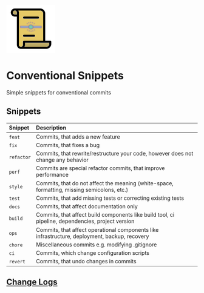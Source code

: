 ![Icon](./images/conventional-snippets.png)

# Conventional Snippets

Simple snippets for conventional commits


## Snippets

| Snippet      |   Description
| :---         | :---
| `feat`       | Commits, that adds a new feature
| `fix`        | Commits, that fixes a bug
| `refactor`   | Commits, that rewrite/restructure your code, however does not change any behavior
| `perf`       | Commits are special refactor commits, that improve performance
| `style`      | Commits, that do not affect the meaning (white-space, formatting, missing semicolons, etc.)
| `test`       | Commits, that add missing tests or correcting existing tests
| `docs`       | Commits, that affect documentation only
| `build`      | Commits, that affect build components like build tool, ci pipeline, dependencies, project version 
| `ops`        | Commits, that affect operational components like infrastructure, deployment, backup, recovery
| `chore`      | Miscellaneous commits e.g. modifying .gitignore
| `ci`         | Commits, which change configuration scripts
| `revert`     | Commits, that undo changes in commits


## [Change Logs](./CHANGELOG.md)
